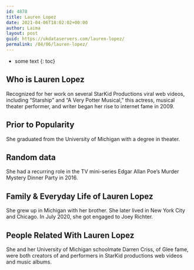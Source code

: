 ```yaml
---
id: 4878
title: Lauren Lopez
date: 2021-04-06T18:02:02+00:00
author: Laima
layout: post
guid: https://ukdataservers.com/lauren-lopez/
permalink: /04/06/lauren-lopez/
---
```


* some text
{: toc}


## Who is Lauren Lopez
                  
                  
                  
Recognized for her work on several StarKid Productions viral web videos, including &#8220;Starship&#8221; and &#8220;A Very Potter Musical,&#8221; this actress, musical theater performer, and writer began her rise to internet fame in 2009.
                  
              
            
              
            
                
                
                
## Prior to Popularity
                  
                  
                  
She graduated from the University of Michigan with a degree in theater.
                  
              
            
              
            
                
                
                
## Random data
                  
                  
                  
She had a recurring role in the TV mini-series Edgar Allan Poe&#8217;s Murder Mystery Dinner Party in 2016.
                  
              
            
              
            
                
                
                
## Family & Everyday Life of Lauren Lopez
                  
                  
                  
She grew up in Michigan with her brother. She later lived in New York City and Chicago. In July 2020, she got engaged to Joey Richter. 
                  
              
            
              
            
                
                
                
## People Related With Lauren Lopez
                  
                  
                  
She and her University of Michigan schoolmate Darren Criss, of Glee fame, were both creators of and performers in StarKid productions web videos and music albums.
                  
              
            
              
            
                
              
            
              
              
            
            
              
            
          
          
          